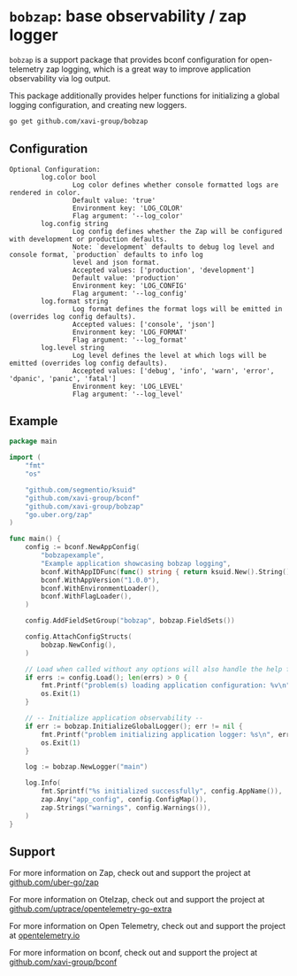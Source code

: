 # `bobzap`: base observability / zap logger

`bobzap` is a support package that provides bconf configuration for open-telemetry zap logging, which is a great way to
improve application observability via log output.

This package additionally provides helper functions for initializing a global logging configuration, and creating new
loggers.

```sh
go get github.com/xavi-group/bobzap
```

## Configuration

```
Optional Configuration:
        log.color bool
                Log color defines whether console formatted logs are rendered in color.
                Default value: 'true'
                Environment key: 'LOG_COLOR'
                Flag argument: '--log_color'
        log.config string
                Log config defines whether the Zap will be configured with development or production defaults. 
                Note: `development` defaults to debug log level and console format, `production` defaults to info log 
                level and json format. 
                Accepted values: ['production', 'development']
                Default value: 'production'
                Environment key: 'LOG_CONFIG'
                Flag argument: '--log_config'
        log.format string
                Log format defines the format logs will be emitted in (overrides log config defaults).
                Accepted values: ['console', 'json']
                Environment key: 'LOG_FORMAT'
                Flag argument: '--log_format'
        log.level string
                Log level defines the level at which logs will be emitted (overrides log config defaults).
                Accepted values: ['debug', 'info', 'warn', 'error', 'dpanic', 'panic', 'fatal']
                Environment key: 'LOG_LEVEL'
                Flag argument: '--log_level'
```

## Example

```go
package main

import (
	"fmt"
	"os"

	"github.com/segmentio/ksuid"
	"github.com/xavi-group/bconf"
	"github.com/xavi-group/bobzap"
	"go.uber.org/zap"
)

func main() {
	config := bconf.NewAppConfig(
		"bobzapexample",
		"Example application showcasing bobzap logging",
		bconf.WithAppIDFunc(func() string { return ksuid.New().String() }),
		bconf.WithAppVersion("1.0.0"),
		bconf.WithEnvironmentLoader(),
		bconf.WithFlagLoader(),
	)

	config.AddFieldSetGroup("bobzap", bobzap.FieldSets())

	config.AttachConfigStructs(
		bobzap.NewConfig(),
	)

	// Load when called without any options will also handle the help flag (--help or -h)
	if errs := config.Load(); len(errs) > 0 {
		fmt.Printf("problem(s) loading application configuration: %v\n", errs)
		os.Exit(1)
	}

	// -- Initialize application observability --
	if err := bobzap.InitializeGlobalLogger(); err != nil {
		fmt.Printf("problem initializing application logger: %s\n", err)
		os.Exit(1)
	}

	log := bobzap.NewLogger("main")

	log.Info(
		fmt.Sprintf("%s initialized successfully", config.AppName()),
		zap.Any("app_config", config.ConfigMap()),
		zap.Strings("warnings", config.Warnings()),
	)
}
```

## Support

For more information on Zap, check out and support the project at
[github.com/uber-go/zap](https://github.com/uber-go/zap)

For more information on Otelzap, check out and support the project at
[github.com/uptrace/opentelemetry-go-extra](https://github.com/uptrace/opentelemetry-go-extra/tree/main/otelzap)

For more information on Open Telemetry, check out and support the project at
[opentelemetry.io](https://opentelemetry.io/)

For more information on bconf, check out and support the project at
[github.com/xavi-group/bconf](https://github.com/xavi-group/bconf)

